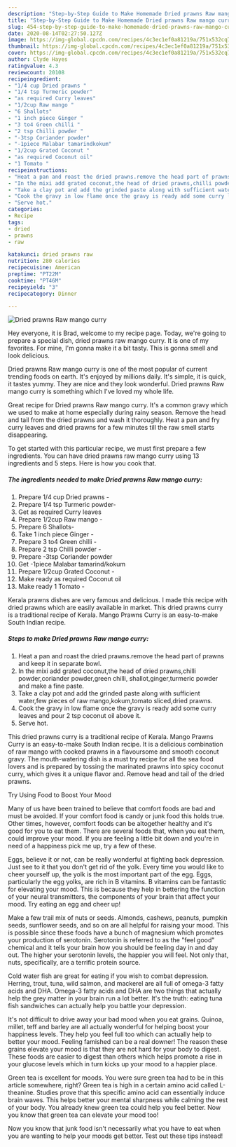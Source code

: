 ```yaml
---
description: "Step-by-Step Guide to Make Homemade Dried prawns Raw mango curry"
title: "Step-by-Step Guide to Make Homemade Dried prawns Raw mango curry"
slug: 454-step-by-step-guide-to-make-homemade-dried-prawns-raw-mango-curry
date: 2020-08-14T02:27:50.127Z
image: https://img-global.cpcdn.com/recipes/4c3ec1ef0a81219a/751x532cq70/dried-prawns-raw-mango-curry-recipe-main-photo.jpg
thumbnail: https://img-global.cpcdn.com/recipes/4c3ec1ef0a81219a/751x532cq70/dried-prawns-raw-mango-curry-recipe-main-photo.jpg
cover: https://img-global.cpcdn.com/recipes/4c3ec1ef0a81219a/751x532cq70/dried-prawns-raw-mango-curry-recipe-main-photo.jpg
author: Clyde Hayes
ratingvalue: 4.3
reviewcount: 20108
recipeingredient:
- "1/4 cup Dried prawns "
- "1/4 tsp Turmeric powder"
- "as required Curry leaves"
- "1/2cup Raw mango "
- "6 Shallots"
- "1 inch piece Ginger "
- "3 to4 Green chilli "
- "2 tsp Chilli powder "
- "-3tsp Coriander powder"
- "-1piece Malabar tamarindkokum"
- "1/2cup Grated Coconut "
- "as required Coconut oil"
- "1 Tomato "
recipeinstructions:
- "Heat a pan and roast the dried prawns.remove the head part of prawns and keep it in separate bowl."
- "In the mixi add grated coconut,the head of dried prawns,chilli powder,coriander powder,green chilli, shallot,ginger,turmeric powder and make a fine paste."
- "Take a clay pot and add the grinded paste along with sufficient water,few pieces of raw mango,kokum,tomato sliced,dried prawns."
- "Cook the gravy in low flame once the gravy is ready add some curry leaves and pour 2 tsp coconut oil above it."
- "Serve hot."
categories:
- Recipe
tags:
- dried
- prawns
- raw

katakunci: dried prawns raw 
nutrition: 280 calories
recipecuisine: American
preptime: "PT22M"
cooktime: "PT46M"
recipeyield: "3"
recipecategory: Dinner

---
```



![Dried prawns Raw mango curry](https://img-global.cpcdn.com/recipes/4c3ec1ef0a81219a/751x532cq70/dried-prawns-raw-mango-curry-recipe-main-photo.jpg)

Hey everyone, it is Brad, welcome to my recipe page. Today, we're going to prepare a special dish, dried prawns raw mango curry. It is one of my favorites. For mine, I'm gonna make it a bit tasty. This is gonna smell and look delicious.

Dried prawns Raw mango curry is one of the most popular of current trending foods on earth. It's enjoyed by millions daily. It's simple, it is quick, it tastes yummy. They are nice and they look wonderful. Dried prawns Raw mango curry is something which I've loved my whole life.

Great recipe for Dried prawns Raw mango curry. It&#39;s a common gravy which we used to make at home especially during rainy season. Remove the head and tail from the dried prawns and wash it thoroughly. Heat a pan and fry curry leaves and dried prawns for a few minutes till the raw smell starts disappearing.


To get started with this particular recipe, we must first prepare a few ingredients. You can have dried prawns raw mango curry using 13 ingredients and 5 steps. Here is how you cook that.

<!--inarticleads1-->

##### The ingredients needed to make Dried prawns Raw mango curry:

1. Prepare 1/4 cup Dried prawns -
1. Prepare 1/4 tsp Turmeric powder-
1. Get as required Curry leaves
1. Prepare 1/2cup Raw mango -
1. Prepare 6 Shallots-
1. Take 1 inch piece Ginger -
1. Prepare 3 to4 Green chilli -
1. Prepare 2 tsp Chilli powder -
1. Prepare -3tsp Coriander powder
1. Get -1piece Malabar tamarind/kokum
1. Prepare 1/2cup Grated Coconut -
1. Make ready as required Coconut oil
1. Make ready 1 Tomato -


Kerala prawns dishes are very famous and delicious. I made this recipe with dried prawns which are easily available in market. This dried prawns curry is a traditional recipe of Kerala. Mango Prawns Curry is an easy-to-make South Indian recipe. 

<!--inarticleads2-->

##### Steps to make Dried prawns Raw mango curry:

1. Heat a pan and roast the dried prawns.remove the head part of prawns and keep it in separate bowl.
1. In the mixi add grated coconut,the head of dried prawns,chilli powder,coriander powder,green chilli, shallot,ginger,turmeric powder and make a fine paste.
1. Take a clay pot and add the grinded paste along with sufficient water,few pieces of raw mango,kokum,tomato sliced,dried prawns.
1. Cook the gravy in low flame once the gravy is ready add some curry leaves and pour 2 tsp coconut oil above it.
1. Serve hot.


This dried prawns curry is a traditional recipe of Kerala. Mango Prawns Curry is an easy-to-make South Indian recipe. It is a delicious combination of raw mango with cooked prawns in a flavoursome and smooth coconut gravy. The mouth-watering dish is a must try recipe for all the sea food lovers and is prepared by tossing the marinated prawns into spicy coconut curry, which gives it a unique flavor and. Remove head and tail of the dried prawns. 

Try Using Food to Boost Your Mood


Many of us have been trained to believe that comfort foods are bad and must be avoided. If your comfort food is candy or junk food this holds true. Other times, however, comfort foods can be altogether healthy and it's good for you to eat them. There are several foods that, when you eat them, could improve your mood. If you are feeling a little bit down and you're in need of a happiness pick me up, try a few of these.

Eggs, believe it or not, can be really wonderful at fighting back depression. Just see to it that you don't get rid of the yolk. Every time you would like to cheer yourself up, the yolk is the most important part of the egg. Eggs, particularly the egg yolks, are rich in B vitamins. B vitamins can be fantastic for elevating your mood. This is because they help in bettering the function of your neural transmitters, the components of your brain that affect your mood. Try eating an egg and cheer up!

Make a few trail mix of nuts or seeds. Almonds, cashews, peanuts, pumpkin seeds, sunflower seeds, and so on are all helpful for raising your mood. This is possible since these foods have a bunch of magnesium which promotes your production of serotonin. Serotonin is referred to as the "feel good" chemical and it tells your brain how you should be feeling day in and day out. The higher your serotonin levels, the happier you will feel. Not only that, nuts, specifically, are a terrific protein source.

Cold water fish are great for eating if you wish to combat depression. Herring, trout, tuna, wild salmon, and mackerel are all full of omega-3 fatty acids and DHA. Omega-3 fatty acids and DHA are two things that actually help the grey matter in your brain run a lot better. It's the truth: eating tuna fish sandwiches can actually help you battle your depression. 

It's not difficult to drive away your bad mood when you eat grains. Quinoa, millet, teff and barley are all actually wonderful for helping boost your happiness levels. They help you feel full too which can actually help to better your mood. Feeling famished can be a real downer! The reason these grains elevate your mood is that they are not hard for your body to digest. These foods are easier to digest than others which helps promote a rise in your glucose levels which in turn kicks up your mood to a happier place.

Green tea is excellent for moods. You were sure green tea had to be in this article somewhere, right? Green tea is high in a certain amino acid called L-theanine. Studies prove that this specific amino acid can essentially induce brain waves. This helps better your mental sharpness while calming the rest of your body. You already knew green tea could help you feel better. Now you know that green tea can elevate your mood too!

Now you know that junk food isn't necessarily what you have to eat when you are wanting to help your moods get better. Test out  these tips  instead!


